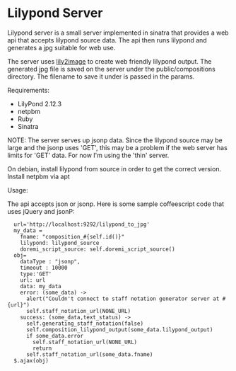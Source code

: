 Lilypond Server
============

Lilypond server is a small server implemented in sinatra that provides a web api that accepts lilypond source data. The api then runs lilypond and generates a jpg suitable for web use. 

The server uses [lily2image](http://code.google.com/p/lily2image/) to create web friendly lilypond output. The generated jpg file is saved on the server under the public/compositions directory. The filename to save it under is passed in the params.

Requirements:

- LilyPond 2.12.3
- netpbm
- Ruby
- Sinatra

NOTE: The server serves up jsonp data. Since the lilypond source may be large and the jsonp uses 'GET', this may be a problem if the web server has limits for 'GET' data. For now I'm using the 'thin' server.



On debian, install lilypond from source in order to get the correct version. Install netpbm via apt

Usage:

The api accepts json or jsonp. Here is some sample coffeescript code
that uses jQuery and jsonP:

      url='http://localhost:9292/lilypond_to_jpg'
      my_data =
        fname: "composition_#{self.id()}"
        lilypond: lilypond_source
        doremi_script_source: self.doremi_script_source() 
      obj=
        dataType : "jsonp",
        timeout : 10000
        type:'GET'
        url: url
        data: my_data
        error: (some_data) ->
          alert("Couldn't connect to staff notation generator server at #{url}")
          self.staff_notation_url(NONE_URL)
        success: (some_data,text_status) ->
          self.generating_staff_notation(false)
          self.composition_lilypond_output(some_data.lilypond_output)
          if some_data.error
            self.staff_notation_url(NONE_URL)
            return
          self.staff_notation_url(some_data.fname)
      $.ajax(obj)

